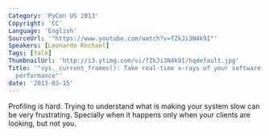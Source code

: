 ```yaml
---
Category: 'PyCon US 2013'
Copyright: 'CC'
Language: 'English'
SourceUrl: '"https://www.youtube.com/watch?v=fZkJi3N4k9I"'
Speakers: [Leonardo Rochael]
Tags: [talk]
ThumbnailUrl: 'http://i3.ytimg.com/vi/fZkJi3N4k9I/hqdefault.jpg'
Title: '"sys._current_frames(): Take real-time x-rays of your software for fun and
  performance"'
date: '2013-03-15'
---
```

Profiling is hard. Trying to understand what is making your system slow can be very frustrating. Specially when it happens only when your clients are looking, but not you.
